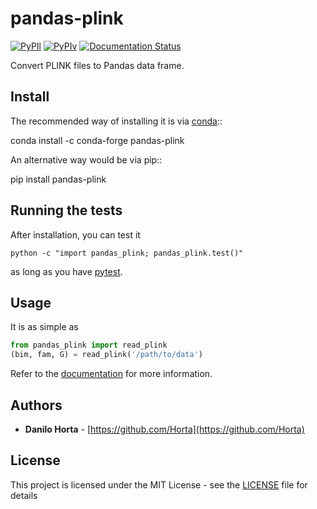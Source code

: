 # pandas-plink

[![PyPIl](https://img.shields.io/pypi/l/pandas_plink.svg?style=flat-square)](https://pypi.python.org/pypi/pandas_plink/)
[![PyPIv](https://img.shields.io/pypi/v/pandas_plink.svg?style=flat-square)](https://pypi.python.org/pypi/pandas_plink/)
[![Documentation Status](https://readthedocs.org/projects/pandas_plink/badge/?style=flat-square&version=latest)](http://pandas_plink.readthedocs.io/en/latest/?badge=latest)

Convert PLINK files to Pandas data frame.

## Install

The recommended way of installing it is via
[conda](http://conda.pydata.org/docs/index.html)::

  conda install -c conda-forge pandas-plink

An alternative way would be via pip::

  pip install pandas-plink

## Running the tests

After installation, you can test it
```
python -c "import pandas_plink; pandas_plink.test()"
```
as long as you have [pytest](http://docs.pytest.org/en/latest/).

## Usage

It is as simple as

```python
from pandas_plink import read_plink
(bim, fam, G) = read_plink('/path/to/data')
```

Refer to the [documentation](http://pandas-plink.readthedocs.io/en/latest/)
for more information.

## Authors

* **Danilo Horta** - [https://github.com/Horta](https://github.com/Horta)

## License

This project is licensed under the MIT License - see the
[LICENSE](LICENSE) file for details
